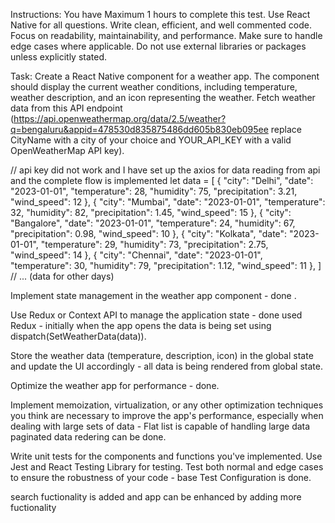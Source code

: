 Instructions:
You have Maximum 1 hours to complete this test.
Use React Native for all questions.
Write clean, efficient, and well commented code.
Focus on readability, maintainability, and performance.
Make sure to handle edge cases where applicable.
Do not use external libraries or packages unless explicitly stated.

Task:
Create a React Native component for a weather app. The component should display the current weather conditions,
including temperature, weather description, and an icon representing the weather. Fetch weather data from this API endpoint
(https://api.openweathermap.org/data/2.5/weather?q=bengaluru&appid=478530d835875486dd605b830eb095ee replace CityName with a city of your choice and YOUR_API_KEY with a valid OpenWeatherMap API key).

// api key did not work and I have set up the axios for data reading from api and the complete flow is implemented
let data = [
{
"city": "Delhi",
"date": "2023-01-01",
"temperature": 28,
"humidity": 75,
"precipitation": 3.21,
"wind_speed": 12
},
{
"city": "Mumbai",
"date": "2023-01-01",
"temperature": 32,
"humidity": 82,
"precipitation": 1.45,
"wind_speed": 15
},
{
"city": "Bangalore",
"date": "2023-01-01",
"temperature": 24,
"humidity": 67,
"precipitation": 0.98,
"wind_speed": 10
},
{
"city": "Kolkata",
"date": "2023-01-01",
"temperature": 29,
"humidity": 73,
"precipitation": 2.75,
"wind_speed": 14
},
{
"city": "Chennai",
"date": "2023-01-01",
"temperature": 30,
"humidity": 79,
"precipitation": 1.12,
"wind_speed": 11
},
]
// ... (data for other days)

Implement state management in the weather app component - done .

Use Redux or Context API to manage the application state - done used Redux - initially when the app opens the data is being set using dispatch(SetWeatherData(data)).

Store the weather data (temperature, description, icon) in the global state and update the UI accordingly - all data is being rendered from global state.

Optimize the weather app for performance - done.

Implement memoization, virtualization, or any other optimization techniques you think are necessary to improve the app's performance, especially when dealing with large sets of data - Flat list is capable of handling large data paginated data redering can be done.

Write unit tests for the components and functions you've implemented. Use Jest and React Testing Library for testing. Test both normal and edge cases to ensure the robustness of your code - base Test Configuration is done.

search fuctionality is added and app can be enhanced by adding more fuctionality

